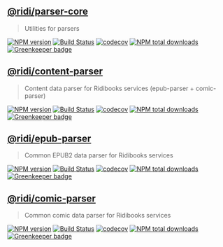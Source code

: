 ## [@ridi/parser-core](packages/core) 

> Utilities for parsers

[![NPM version](https://badge.fury.io/js/%40ridi%2Fparser-core.svg)](https://badge.fury.io/js/%40ridi%2Fparser-core)
[![Build Status](https://travis-ci.org/ridi/content-parser.svg?branch=master)](https://travis-ci.org/ridi/content-parser)
[![codecov](https://codecov.io/gh/ridi/content-parser/branch/master/graph/badge.svg)](https://codecov.io/gh/ridi/content-parser)
[![NPM total downloads](https://img.shields.io/npm/dt/%40ridi%2Fparser-core.svg)](https://npm.im/%40ridi%2Fparser-core)
[![Greenkeeper badge](https://badges.greenkeeper.io/ridi/content-parser.svg)](https://greenkeeper.io/)

## [@ridi/content-parser](packages/content-parser)

> Content data parser for Ridibooks services (epub-parser + comic-parser)

[![NPM version](https://badge.fury.io/js/%40ridi%2Fcontent-parser.svg)](https://badge.fury.io/js/%40ridi%2Fcontent-parser)
[![Build Status](https://travis-ci.org/ridi/content-parser.svg?branch=master)](https://travis-ci.org/ridi/content-parser)
[![codecov](https://codecov.io/gh/ridi/content-parser/branch/master/graph/badge.svg)](https://codecov.io/gh/ridi/content-parser)
[![NPM total downloads](https://img.shields.io/npm/dt/%40ridi%2Fcontent-parser.svg)](https://npm.im/%40ridi%2Fcontent-parser)
[![Greenkeeper badge](https://badges.greenkeeper.io/ridi/content-parser.svg)](https://greenkeeper.io/)

## [@ridi/epub-parser](packages/epub-parser)

> Common EPUB2 data parser for Ridibooks services

[![NPM version](https://badge.fury.io/js/%40ridi%2Fepub-parser.svg)](https://badge.fury.io/js/%40ridi%2Fepub-parser)
[![Build Status](https://travis-ci.org/ridi/content-parser.svg?branch=master)](https://travis-ci.org/ridi/content-parser)
[![codecov](https://codecov.io/gh/ridi/content-parser/branch/master/graph/badge.svg)](https://codecov.io/gh/ridi/content-parser)
[![NPM total downloads](https://img.shields.io/npm/dt/%40ridi%2Fepub-parser.svg)](https://npm.im/%40ridi%2Fepub-parser)
[![Greenkeeper badge](https://badges.greenkeeper.io/ridi/content-parser.svg)](https://greenkeeper.io/)

## [@ridi/comic-parser](packages/comic-parser)

> Common comic data parser for Ridibooks services

[![NPM version](https://badge.fury.io/js/%40ridi%2Fcomic-parser.svg)](https://badge.fury.io/js/%40ridi%2Fcomic-parser)
[![Build Status](https://travis-ci.org/ridi/content-parser.svg?branch=master)](https://travis-ci.org/ridi/content-parser)
[![codecov](https://codecov.io/gh/ridi/content-parser/branch/master/graph/badge.svg)](https://codecov.io/gh/ridi/content-parser)
[![NPM total downloads](https://img.shields.io/npm/dt/%40ridi%2Fcomic-parser.svg)](https://npm.im/%40ridi%2Fcomic-parser)
[![Greenkeeper badge](https://badges.greenkeeper.io/ridi/content-parser.svg)](https://greenkeeper.io/)
